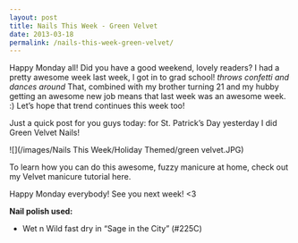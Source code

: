 ```yaml
---
layout: post
title: Nails This Week - Green Velvet
date: 2013-03-18
permalink: /nails-this-week-green-velvet/
---
```


Happy Monday all! Did you have a good weekend, lovely readers? I had a pretty awesome week last week, I got in to grad school! *throws confetti and dances around* That, combined with my brother turning 21 and my hubby getting an awesome new job means that last week was an awesome week. :) Let’s hope that trend continues this week too!

Just a quick post for you guys today: for St. Patrick’s Day yesterday I did Green Velvet Nails!

![](/images/Nails This Week/Holiday Themed/green velvet.JPG)

To learn how you can do this awesome, fuzzy manicure at home, check out my Velvet manicure tutorial here.

Happy Monday everybody! See you next week! <3

**Nail polish used:**

- Wet n Wild fast dry in “Sage in the City” (#225C)
